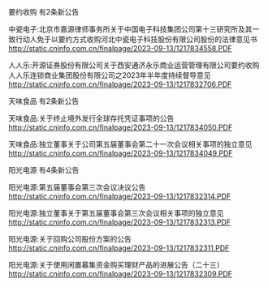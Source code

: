 要约收购 有2条新公告 

中瓷电子:北京市嘉源律师事务所关于中国电子科技集团公司第十三研究所及其一致行动人免于以要约方式收购河北中瓷电子科技股份有限公司股份的法律意见书 http://static.cninfo.com.cn/finalpage/2023-09-13/1217834558.PDF 

人人乐:开源证券股份有限公司关于西安通济永乐商业运营管理有限公司要约收购人人乐连锁商业集团股份有限公司之2023年半年度持续督导意见 http://static.cninfo.com.cn/finalpage/2023-09-13/1217832706.PDF 

天味食品 有2条新公告 

天味食品:关于终止境外发行全球存托凭证事项的公告 http://static.cninfo.com.cn/finalpage/2023-09-13/1217834050.PDF 

天味食品:独立董事关于公司第五届董事会第二十一次会议相关事项的独立意见 http://static.cninfo.com.cn/finalpage/2023-09-13/1217834049.PDF 

阳光电源 有4条新公告 

阳光电源:第五届董事会第三次会议决议公告 http://static.cninfo.com.cn/finalpage/2023-09-13/1217832314.PDF 

阳光电源:独立董事关于第五届董事会第三次会议相关事项的独立意见 http://static.cninfo.com.cn/finalpage/2023-09-13/1217832313.PDF 

阳光电源:关于回购公司股份方案的公告 http://static.cninfo.com.cn/finalpage/2023-09-13/1217832311.PDF 

阳光电源:关于使用闲置募集资金购买理财产品的进展公告（二十三） http://static.cninfo.com.cn/finalpage/2023-09-13/1217832309.PDF 

